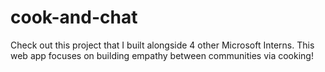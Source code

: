 # cook-and-chat
Check out this project that I built alongside 4 other Microsoft Interns. This web app focuses on building empathy between communities via cooking!
